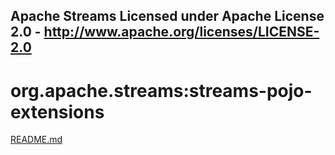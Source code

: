 Apache Streams
Licensed under Apache License 2.0 - http://www.apache.org/licenses/LICENSE-2.0
--------------------------------------------------------------------------------

org.apache.streams:streams-pojo-extensions
===========================================

[README.md](src/site/markdown/index.md "README")
